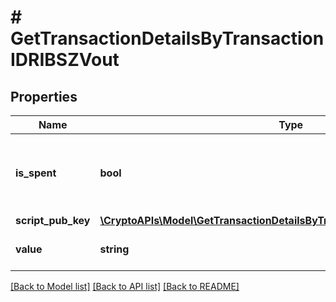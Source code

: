 # # GetTransactionDetailsByTransactionIDRIBSZVout

## Properties

Name | Type | Description | Notes
------------ | ------------- | ------------- | -------------
**is_spent** | **bool** | Defines whether the transaction output has been spent or not. |
**script_pub_key** | [**\CryptoAPIs\Model\GetTransactionDetailsByTransactionIDRIBSZScriptPubKey**](GetTransactionDetailsByTransactionIDRIBSZScriptPubKey.md) |  |
**value** | **string** | Represents the specific amount. |

[[Back to Model list]](../../README.md#models) [[Back to API list]](../../README.md#endpoints) [[Back to README]](../../README.md)
